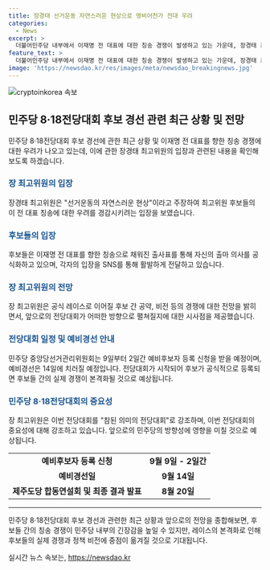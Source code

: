 ```yaml
---
title: 장경태 선거운동 자연스러운 현상으로 명비어천가 전대 우려
categories:
  - News
excerpt: >
  더불어민주당 내부에서 이재명 전 대표에 대한 칭송 경쟁이 발생하고 있는 가운데, 장경태 최고위원은 이를 선거운동의 자연스러운 현상으로 설명했다. 후보들의 출사표에 이재명 전 대표를 칭송하는 발언이 늘어나자 일각에서 명비어천가를 우려하는 목소리가 나오고 있지만, 장 최고위원은 이에 대해 거부감을 표현했다. 이에 대한 관심이 뜨겁게 논의되는 가운데, 민주당은 8·18 전당대회를 앞두고 후보 개인의 경쟁력과 공약 비전이 중요하다고 강조했다. 최종 결과 발표는 8월 18일 예정되어 있으며, 이 전 대표는 대표직 연임 도전을 결심한 상태로 보인다.
feature_text: >
  더불어민주당 내부에서 이재명 전 대표에 대한 칭송 경쟁이 발생하고 있는 가운데, 장경태 최고위원은 이를 선거운동의 자연스러운 현상으로 설명했다. 후보들의 출사표에 이재명 전 대표를 칭송하는 발언이 늘어나자 일각에서 명비어천가를 우려하는 목소리가 나오고 있지만, 장 최고위원은 이에 대해 거부감을 표현했다. 이에 대한 관심이 뜨겁게 논의되는 가운데, 민주당은 8·18 전당대회를 앞두고 후보 개인의 경쟁력과 공약 비전이 중요하다고 강조했다. 최종 결과 발표는 8월 18일 예정되어 있으며, 이 전 대표는 대표직 연임 도전을 결심한 상태로 보인다.
image: 'https://newsdao.kr/res/images/meta/newsdao_breakingnews.jpg'
---
```


<p><img src="https://newsdao.kr/res/images/meta/newsdao_breakingnews.jpg" alt="cryptoinkorea 속보" /></p>

<h2 data-ke-size="size26">민주당 8·18전당대회 후보 경선 관련 최근 상황 및 전망</h2>

<p data-ke-size="size16">민주당 8·18전당대회 후보 경선에 관한 최근 상황 및 이재명 전 대표를 향한 칭송 경쟁에 대한 우려가 나오고 있는데, 이에 관한 장경태 최고위원의 입장과 관련된 내용을 확인해보도록 하겠습니다.</p>

<h3><span style="color: #1a5490;">장 최고위원의 입장</span></h3>

<p data-ke-size="size16">장경태 최고위원은 "선거운동의 자연스러운 현상"이라고 주장하여 최고위원 후보들의 이 전 대표 칭송에 대한 우려를 경감시키려는 입장을 보였습니다.</p>

<h3><span style="color: #1a5490;">후보들의 입장</span></h3>

<p data-ke-size="size16">후보들은 이재명 전 대표를 향한 칭송으로 채워진 출사표를 통해 자신의 출마 의사를 공식화하고 있으며, 각자의 입장을 SNS를 통해 활발하게 전달하고 있습니다.</p>

<h3><span style="color: #1a5490;">장 최고위원의 전망</span></h3>

<p data-ke-size="size16">장 최고위원은 공식 레이스로 이어질 후보 간 공약, 비전 등의 경쟁에 대한 전망을 밝히면서, 앞으로의 전당대회가 어떠한 방향으로 펼쳐질지에 대한 시사점을 제공했습니다.</p>

<h3><span style="color: #1a5490;">전당대회 일정 및 예비경선 안내</span></h3>

<p data-ke-size="size16">민주당 중앙당선거관리위원회는 9일부터 2일간 예비후보자 등록 신청을 받을 예정이며, 예비경선은 14일에 치러질 예정입니다. 전당대회가 시작되어 후보가 공식적으로 등록되면 후보들 간의 실제 경쟁이 본격화될 것으로 예상됩니다.</p>

<h3><span style="color: #1a5490;">민주당 8·18전당대회의 중요성</span></h3>

<p data-ke-size="size16">장 최고위원은 이번 전당대회를 "참된 의미의 전당대회"로 강조하며, 이번 전당대회의 중요성에 대해 강조하고 있습니다. 앞으로의 민주당의 방향성에 영향을 미칠 것으로 예상됩니다.</p>

<table>
<tbody>
<tr>
<td style="text-align: center; height: 17px;"><b>예비후보자 등록 신청</b></td>
<td style="text-align: center; height: 17px;"><b>9월 9일 - 2일간</b></td>
</tr>
<tr>
<td style="text-align: center; height: 17px;"><b>예비경선일</b></td>
<td style="text-align: center; height: 17px;"><b>9월 14일</b></td>
</tr>
<tr>
<td style="text-align: center; height: 17px;"><b>제주도당 합동연설회 및 최종 결과 발표</b></td>
<td style="text-align: center; height: 17px;"><b>8월 20일</b></td>
</tr>
</tbody>
</table>

<hr>

<p data-ke-size="size16">민주당 8·18전당대회 후보 경선과 관련한 최근 상황과 앞으로의 전망을 종합해보면, 후보들 간의 칭송 경쟁이 민주당 내부의 긴장감을 높일 수 있지만, 레이스의 본격화로 인해 후보들의 실제 경쟁과 정책 비전에 중점이 옮겨질 것으로 기대됩니다.</p>
실시간 뉴스 속보는, <a href="https://newsdao.kr" rel="dofollow">https://newsdao.kr</a>


